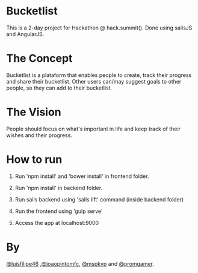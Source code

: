 # Bucketlist
This is a 2-day project for Hackathon @ hack.summit(). Done using sailsJS and AngularJS.

# The Concept
Bucketlist is a plataform that enables people to create, track their progress and share their bucketlist. Other users can/may suggest goals to other people, so they can add to their bucketlist.

# The Vision
People should focus on what's important in life and keep track of their wishes and their progress.

# How to run
1. Run 'npm install' and 'bower install' in frontend folder.

2. Run 'npm install' in backend folder.

3. Run sails backend using 'sails lift' command (inside backend folder)

4. Run the frontend using 'gulp serve'

5. Access the app at localhost:9000

# By
[@luisfilipe46](https://github.com/luisfilipe46) ,[@joaopintomfc](https://github.com/joaopintomfc), [@mspkvp](https://github.com/mspkvp) and [@promgamer](https://github.com/promgamer).
